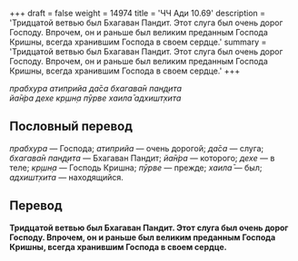 +++
draft = false
weight = 14974
title = 'ЧЧ Ади 10.69'
description = 'Тридцатой ветвью был Бхагаван Пандит. Этот слуга был очень дорог Господу. Впрочем, он и раньше был великим преданным Господа Кришны, всегда хранившим Господа в своем сердце.'
summary = 'Тридцатой ветвью был Бхагаван Пандит. Этот слуга был очень дорог Господу. Впрочем, он и раньше был великим преданным Господа Кришны, всегда хранившим Господа в своем сердце.'
+++

_прабхура атиприйа да̄са бхагава̄н пан̣д̣ита  
йа̄н̇ра дехе кр̣шн̣а пӯрве хаила̄ адхишт̣хита_

## Пословный перевод

_прабхура_ — Господа; _атиприйа_ — очень дорогой; _да̄са_ — слуга; _бхагава̄н_ _пан̣д̣ита_ — Бхагаван Пандит; _йа̄н̇ра_ — которого; _дехе_ — в теле; _кр̣шн̣а_ — Господь Кришна; _пӯрве_ — прежде; _хаила̄_ — был; _адхишт̣хита_ — находящийся.

## Перевод

**Тридцатой ветвью был Бхагаван Пандит. Этот слуга был очень дорог Господу. Впрочем, он и раньше был великим преданным Господа Кришны, всегда хранившим Господа в своем сердце.**
